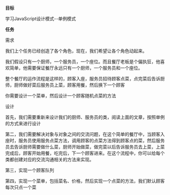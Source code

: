 **目标**

学习JavaScript设计模式--单例模式

**任务**

需求

我们上个任务已经创造了各个角色，现在，我们希望让各个角色动起来。

我们假设只有一个厨师，一个服务员，一个座位。而且餐厅老板是个偏执狂，他喜欢简单，他需要保证餐厅永远只有一个厨师，一个服务员和一个座位。

整个餐厅的运作流程是这样的，顾客入座，服务员招待顾客点菜，点完菜后告诉厨师，厨师做好菜后服务员上菜，顾客用餐，然后换下一个顾客

你需要设计一个菜单，然后设计一个顾客随机点菜的方法

设计

首先，我们需要重新来设计我们的厨师、服务员的类，阅读上面的文章，按照单例的方式来进行设计

第二，我们需要解决对象与对象之间的交流问题，在这个简单的餐厅中，当顾客入座时，服务员使用服务点菜方法，调用顾客的点菜方法得到顾客点的菜，然后服务员去告诉厨师需要做什么菜，厨师开始做菜，做完菜以后告诉服务员去上菜，上菜完成后，顾客开始用餐，吃完后，下一个顾客进来。在这个流程中，你可以给每个类都创建对应的交流沟通相关的方法来实现。

第三，实现一个顾客队列

第四，实现一个菜单，包括菜名、价格，然后实现一个点菜的方法，我们默认顾客每次只点一个菜